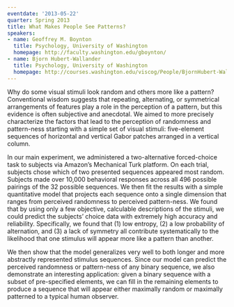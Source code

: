 ```yaml
---
eventdate: '2013-05-22'
quarter: Spring 2013
title: What Makes People See Patterns?
speakers:
- name: Geoffrey M. Boynton
  title: Psychology, University of Washington
  homepage: http://faculty.washington.edu/gboynton/
- name: Bjorn Hubert-Wallander
  title: Psychology, University of Washington
  homepage: http://courses.washington.edu/viscog/People/BjornHubert-Wallander.html
---
```

Why do some visual stimuli look random and others more like a pattern? Conventional wisdom suggests that repeating, alternating, or symmetrical arrangements of features play a role in the perception of a pattern, but this evidence is often subjective and anecdotal. We aimed to more precisely characterize the factors that lead to the perception of randomness and pattern-ness starting with a simple set of visual stimuli: five-element sequences of horizontal and vertical Gabor patches arranged in a vertical column. 

In our main experiment, we administered a two-alternative forced-choice task to subjects via Amazon’s Mechanical Turk platform. On each trial, subjects chose which of two presented sequences appeared most random. Subjects made over 10,000 behavioral responses across all 496 possible pairings of the 32 possible sequences. We then fit the results with a simple quantitative model that projects each sequence onto a single dimension that ranges from perceived randomness to perceived pattern-ness. We found that by using only a few objective, calculable descriptions of the stimuli, we could predict the subjects’ choice data with extremely high accuracy and reliability. Specifically, we found that (1) low entropy, (2) a low probability of alternation, and (3) a lack of symmetry all contribute systematically to the likelihood that one stimulus will appear more like a pattern than another.

We then show that the model generalizes very well to both longer and more abstractly represented stimulus sequences. Since our model can predict the perceived randomness or pattern-ness of any binary sequence, we also demonstrate an interesting application: given a binary sequence with a subset of pre-specified elements, we can fill in the remaining elements to produce a sequence that will appear either maximally random or maximally patterned to a typical human observer.